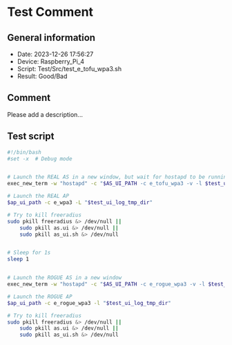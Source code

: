 # Test Comment

## General information

- Date:       2023-12-26 17:56:27
- Device:     Raspberry_Pi_4
- Script:     Test/Src/test_e_tofu_wpa3.sh
- Result:     Good/Bad

## Comment

Please add a description...

## Test script

```bash
#!/bin/bash
#set -x  # Debug mode


# Launch the REAL AS in a new window, but wait for hostapd to be running
exec_new_term -w "hostapd" -c "$AS_UI_PATH -c e_tofu_wpa3 -v -l $test_ui_log_tmp_dir"

# Launch the REAL AP
$ap_ui_path -c e_wpa3 -L "$test_ui_log_tmp_dir"

# Try to kill freeradius
sudo pkill freeradius &> /dev/null ||
    sudo pkill as.ui &> /dev/null ||
    sudo pkill as_ui.sh &> /dev/null


# Sleep for 1s
sleep 1


# Launch the ROGUE AS in a new window
exec_new_term -w "hostapd" -c "$AS_UI_PATH -c e_rogue_wpa3 -v -l $test_ui_log_tmp_dir"

# Launch the ROGUE AP
$ap_ui_path -c e_rogue_wpa3 -l "$test_ui_log_tmp_dir"

# Try to kill freeradius
sudo pkill freeradius &> /dev/null ||
    sudo pkill as.ui &> /dev/null ||
    sudo pkill as_ui.sh &> /dev/null
```
